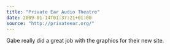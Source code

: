 ```yaml
---
title: "Private Ear Audio Theatre"
date: 2009-01-14T01:37:21+01:00
source: "http://privateear.org/"
---
```


Gabe really did a great job with the graphics for their new site.
